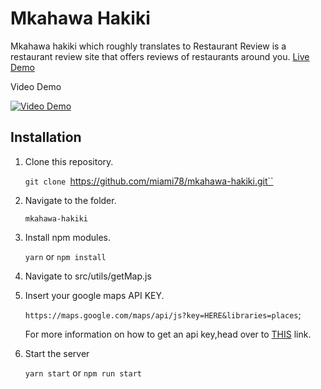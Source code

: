# Mkahawa Hakiki
Mkahawa hakiki which roughly translates to Restaurant Review is a restaurant review site that offers reviews of restaurants around you.
[Live Demo](https://miami78.github.io/mkahawa-hakiki/)

Video Demo

[![Video Demo](https://res.cloudinary.com/dfqr8gqss/image/upload/v1601136983/Screenshots/Screenshot_397_jvb7hu.png)](https://youtu.be/Z2N2gwdTu1s "Mkahawa hakiki")

## Installation

1. Clone this repository.

    `git clone `https://github.com/miami78/mkahawa-hakiki.git``
2. Navigate to the folder.

    `mkahawa-hakiki`
3. Install npm modules.

    `yarn` or `npm install`
4. Navigate to src/utils/getMap.js
5. Insert your google maps API KEY.

    `https://maps.google.com/maps/api/js?key=HERE&libraries=places`;

    For more information on how to get an api key,head over to [THIS](https://developers.google.com/maps/documentation/maps-static/get-api-key) link.

6. Start the server

   `yarn start` or `npm run start`
